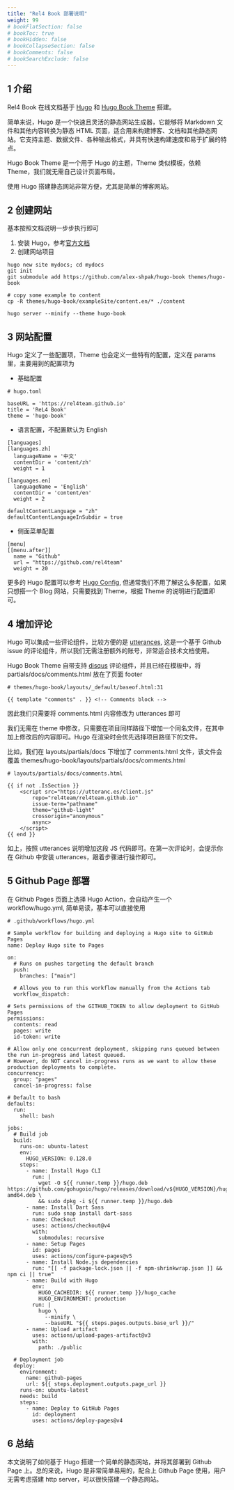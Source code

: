 ```yaml
---
title: "Rel4 Book 部署说明"
weight: 99
# bookFlatSection: false
# bookToc: true
# bookHidden: false
# bookCollapseSection: false
# bookComments: false
# bookSearchExclude: false
---
```


## 1 介绍

Rel4 Book 在线文档基于 [Hugo](https://gohugo.io/) 和 [Hugo Book Theme](https://hugo-book-demo.netlify.app/docs/example/) 搭建。

简单来说，Hugo 是一个快速且灵活的静态网站生成器，它能够将 Markdown 文件和其他内容转换为静态 HTML 页面，适合用来构建博客、文档和其他静态网站。它支持主题、数据文件、各种输出格式，并具有快速构建速度和易于扩展的特点。

Hugo Book Theme 是一个用于 Hugo 的主题，Theme 类似模板，依赖 Theme，我们就无需自己设计页面布局。

使用 Hugo 搭建静态网站非常方便，尤其是简单的博客网站。

## 2 创建网站

基本按照文档说明一步步执行即可

1. 安装 Hugo，参考[官方文档](https://gohugo.io/installation/)
2. 创建网站项目

```
hugo new site mydocs; cd mydocs
git init
git submodule add https://github.com/alex-shpak/hugo-book themes/hugo-book

# copy some example to content
cp -R themes/hugo-book/exampleSite/content.en/* ./content

hugo server --minify --theme hugo-book
```

## 3 网站配置

Hugo 定义了一些配置项，Theme 也会定义一些特有的配置，定义在 params 里，主要用到的配置项为

- 基础配置

```
# hugo.toml

baseURL = 'https://rel4team.github.io'
title = 'ReL4 Book'
theme = 'hugo-book'
```

- 语言配置，不配置默认为 English
  
```
[languages]
[languages.zh]
  languageName = '中文'
  contentDir = 'content/zh'
  weight = 1

[languages.en]
  languageName = 'English'
  contentDir = 'content/en'
  weight = 2

defaultContentLanguage = "zh"
defaultContentLanguageInSubdir = true
```

- 侧面菜单配置

```
[menu]
[[menu.after]]
  name = "Github"
  url = "https://github.com/rel4team"
  weight = 20
```

更多的 Hugo 配置可以参考 [Hugo Config](https://gohugo.io/getting-started/configuration/), 但通常我们不用了解这么多配置，如果只想搭一个 Blog 网站，只需要找到 Theme，根据 Theme 的说明进行配置即可。

## 4 增加评论

Hugo 可以集成一些评论组件，比较方便的是 [utterances](https://utteranc.es/), 这是一个基于 Github issue 的评论组件，所以我们无需注册额外的账号，非常适合技术文档使用。

Hugo Book Theme 自带支持 [disqus](https://disqus.com/) 评论组件，并且已经在模板中，将 partials/docs/comments.html 放在了页面 footer

```
# themes/hugo-book/layouts/_default/baseof.html:31

{{ template "comments" . }} <!-- Comments block -->
```

因此我们只需要将 comments.html 内容修改为 utterances 即可

我们无需在 theme 中修改，只需要在项目同样路径下增加一个同名文件，在其中加上修改后的内容即可。Hugo 在渲染时会优先选择项目路径下的文件。

比如，我们在 layouts/partials/docs 下增加了 comments.html 文件，该文件会覆盖 themes/hugo-book/layouts/partials/docs/comments.html

```
# layouts/partials/docs/comments.html

{{ if not .IsSection }}
    <script src="https://utteranc.es/client.js"
        repo="rel4team/rel4team.github.io"
        issue-term="pathname"
        theme="github-light"
        crossorigin="anonymous"
        async>
    </script>
{{ end }}
```

如上，按照 utterances 说明增加这段 JS 代码即可。在第一次评论时，会提示你在 Github 中安装 utterances，跟着步骤进行操作即可。

## 5 Github Page 部署

在 Github Pages 页面上选择 Hugo Action，会自动产生一个 workflow/hugo.yml, 简单易读，基本可以直接使用

```
# .github/workflows/hugo.yml

# Sample workflow for building and deploying a Hugo site to GitHub Pages
name: Deploy Hugo site to Pages

on:
  # Runs on pushes targeting the default branch
  push:
    branches: ["main"]

  # Allows you to run this workflow manually from the Actions tab
  workflow_dispatch:

# Sets permissions of the GITHUB_TOKEN to allow deployment to GitHub Pages
permissions:
  contents: read
  pages: write
  id-token: write

# Allow only one concurrent deployment, skipping runs queued between the run in-progress and latest queued.
# However, do NOT cancel in-progress runs as we want to allow these production deployments to complete.
concurrency:
  group: "pages"
  cancel-in-progress: false

# Default to bash
defaults:
  run:
    shell: bash

jobs:
  # Build job
  build:
    runs-on: ubuntu-latest
    env:
      HUGO_VERSION: 0.128.0
    steps:
      - name: Install Hugo CLI
        run: |
          wget -O ${{ runner.temp }}/hugo.deb https://github.com/gohugoio/hugo/releases/download/v${HUGO_VERSION}/hugo_extended_${HUGO_VERSION}_linux-amd64.deb \
          && sudo dpkg -i ${{ runner.temp }}/hugo.deb
      - name: Install Dart Sass
        run: sudo snap install dart-sass
      - name: Checkout
        uses: actions/checkout@v4
        with:
          submodules: recursive
      - name: Setup Pages
        id: pages
        uses: actions/configure-pages@v5
      - name: Install Node.js dependencies
        run: "[[ -f package-lock.json || -f npm-shrinkwrap.json ]] && npm ci || true"
      - name: Build with Hugo
        env:
          HUGO_CACHEDIR: ${{ runner.temp }}/hugo_cache
          HUGO_ENVIRONMENT: production
        run: |
          hugo \
            --minify \
            --baseURL "${{ steps.pages.outputs.base_url }}/"
      - name: Upload artifact
        uses: actions/upload-pages-artifact@v3
        with:
          path: ./public

  # Deployment job
  deploy:
    environment:
      name: github-pages
      url: ${{ steps.deployment.outputs.page_url }}
    runs-on: ubuntu-latest
    needs: build
    steps:
      - name: Deploy to GitHub Pages
        id: deployment
        uses: actions/deploy-pages@v4
```

## 6 总结

本文说明了如何基于 Hugo 搭建一个简单的静态网站，并将其部署到 Github Page 上。总的来说，Hugo 是非常简单易用的，配合上 Github Page 使用，用户无需考虑搭建 http server，可以很快搭建一个静态网站。

